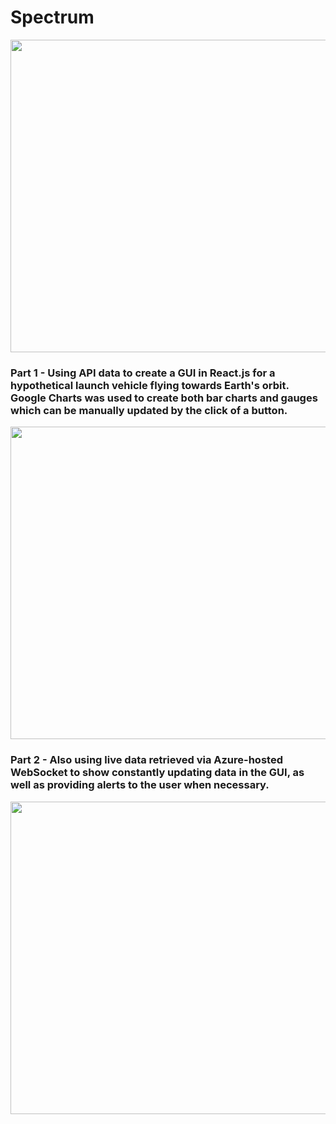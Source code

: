 # Spectrum
<img src="https://github.com/hari-pace/spectrum/assets/139553466/bd661728-f7ed-42ad-98a4-929b1d31094e" height="500px" width="900px" />

<h3> Part 1 - Using API data to create a GUI in React.js for a hypothetical launch vehicle flying towards Earth's orbit. Google Charts was used to create both bar charts and gauges which can be manually updated by the click of a button. </h3>
<img src="https://github.com/hari-pace/spectrum/assets/139553466/4697466e-0528-49ea-97ef-6d9e392a2857" height="500px" width="900px" />

<h3> Part 2 - Also using live data retrieved via Azure-hosted WebSocket to show constantly updating data in the GUI, as well as providing alerts to the user when necessary. </h3>
<img src="https://github.com/hari-pace/spectrum/assets/139553466/4f6f28cd-b73e-4847-a1e0-0ca31a780499" height="500px" width="900px" />
